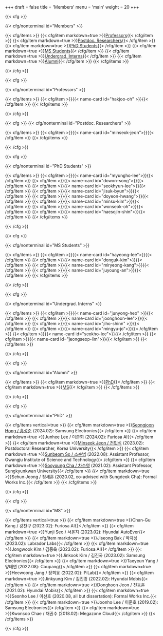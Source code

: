 +++
draft = false
title = 'Members'
menu = 'main'
weight = 20
+++

<!-- TOC: Members -->
{{< cfg >}}

{{< cfg/nonterminal id="Members" >}}

{{< cfg/items >}}
{{< cfg/item markdown=true >}}[Professors](#professors){{< /cfg/item >}}
{{< cfg/item markdown=true >}}[Postdoc. Researchers](#postdoc-researchers){{< /cfg/item >}}
{{< cfg/item markdown=true >}}[PhD Students](#phd-students){{< /cfg/item >}}
{{< cfg/item markdown=true >}}[MS Students](#ms-students){{< /cfg/item >}}
{{< cfg/item markdown=true >}}[Undergrad. Interns](#undergrad-interns){{< /cfg/item >}}
{{< cfg/item markdown=true >}}[Alumni](#alumni){{< /cfg/item >}}
{{< /cfg/items >}}

{{< /cfg >}}

<!-- Professors -->
{{< cfg >}}

{{< cfg/nonterminal id="Professors" >}}

{{< cfg/items >}}
{{< cfg/item >}}{{< name-card id="hakjoo-oh" >}}{{< /cfg/item >}}
{{< /cfg/items >}}

{{< /cfg >}}

<!-- Postdoc. -->
{{< cfg >}}
{{< cfg/nonterminal id="Postdoc. Researchers" >}}

{{< cfg/items >}}
{{< cfg/item >}}{{< name-card id="minseok-jeon">}}{{< /cfg/item >}}
{{< /cfg/items >}}

{{< /cfg >}}

<!-- PhD Stud. -->
{{< cfg >}}

{{< cfg/nonterminal id="PhD Students" >}}

{{< cfg/items >}}
{{< cfg/item >}}{{< name-card id="myungho-lee">}}{{< /cfg/item >}}
{{< cfg/item >}}{{< name-card id="dowon-song">}}{{< /cfg/item >}}
{{< cfg/item >}}{{< name-card id="seokhyun-lee">}}{{< /cfg/item >}}
{{< cfg/item >}}{{< name-card id="jisuk-byun">}}{{< /cfg/item >}}
{{< cfg/item >}}{{< name-card id="doyeon-hwang">}}{{< /cfg/item >}}
{{< cfg/item >}}{{< name-card id="minsu-kim">}}{{< /cfg/item >}}
{{< cfg/item >}}{{< name-card id="wonseok-oh">}}{{< /cfg/item >}}
{{< cfg/item >}}{{< name-card id="haesojin-shin">}}{{< /cfg/item >}}
{{< /cfg/items >}}

{{< /cfg >}}

<!-- MS Stud. -->
{{< cfg >}}

{{< cfg/nonterminal id="MS Students" >}}

{{< cfg/items >}}
{{< cfg/item >}}{{< name-card id="hayeong-lee">}}{{< /cfg/item >}}
{{< cfg/item >}}{{< name-card id="donguk-kim">}}{{< /cfg/item >}}
{{< cfg/item >}}{{< name-card id="miryeong-kang">}}{{< /cfg/item >}}
{{< cfg/item >}}{{< name-card id="juyoung-an">}}{{< /cfg/item >}}
{{< /cfg/items >}}

{{< /cfg >}}

<!-- Undergrad. Interns -->
{{< cfg >}}

{{< cfg/nonterminal id="Undergrad. Interns" >}}

{{< cfg/items >}}
{{< cfg/item >}}{{< name-card id="junyong-heo" >}}{{< /cfg/item >}}
{{< cfg/item >}}{{< name-card id="joonghoon-lee">}}{{< /cfg/item >}}
{{< cfg/item >}}{{< name-card id="jiho-shinn" >}}{{< /cfg/item >}}
{{< cfg/item >}}{{< name-card id="mingyu-jo">}}{{< /cfg/item >}}
{{< cfg/item >}}{{< name-card id="seokho-lee">}}{{< /cfg/item >}}
{{< cfg/item >}}{{< name-card id="jeongseop-lim">}}{{< /cfg/item >}}
{{< /cfg/items >}}

{{< /cfg >}}

<!-- Alumni -->
{{< cfg >}}

{{< cfg/nonterminal id="Alumni" >}}

{{< cfg/items >}}
{{< cfg/item markdown=true >}}[PhD](#phd){{< /cfg/item >}}
{{< cfg/item markdown=true >}}[MS](#ms){{< /cfg/item >}}
{{< /cfg/items >}}

{{< /cfg >}}

<!-- PhD -->
{{< cfg >}}

{{< cfg/nonterminal id="PhD" >}}

{{< cfg/items vertical=true >}}
{{< cfg/item markdown=true >}}[Seongjoon Hong / 홍성준](https://seongjoonh.github.io/) (2024.02): Samsung Electronics{{< /cfg/item >}}
{{< cfg/item markdown=true >}}Junhee Lee / 이준희 (2024.02): Furiosa AI{{< /cfg/item >}}
{{< cfg/item markdown=true >}}[Minseok Jeon / 전민석](https://minseokjgit.github.io/) (2023.02): Postdoctoral Researcher, Korea University{{< /cfg/item >}}
{{< cfg/item markdown=true >}}[Sunbeom So / 소순범](https://gist-pal.github.io) (2022.08): Assistant Professor, Gwangju Institute of Science and Technology{{< /cfg/item >}}
{{< cfg/item markdown=true >}}[Sooyoung Cha / 차수영](https://sites.google.com/view/sooyoungcha/) (2021.02): Assistant Professor, Sungkyunkwan University{{< /cfg/item >}}
{{< cfg/item markdown=true >}}Sehun Jeong / 정세훈 (2020.02, co-advised with Sungdeok Cha): Formal Works Inc.{{< /cfg/item >}}
{{< /cfg/items >}}

{{< /cfg >}}

<!-- MS -->
{{< cfg >}}

{{< cfg/nonterminal id="MS" >}}

{{< cfg/items vertical=true >}}
{{< cfg/item markdown=true >}}Chan-Gu Kang / 강찬구 (2023.02): Furiosa AI{{< /cfg/item >}}
{{< cfg/item markdown=true >}}Yunji Seo / 서윤지 (2023.02): Hyundai AutoEver{{< /cfg/item >}}
{{< cfg/item markdown=true >}}Jiseong Bak / 박지성 (2023.02): Labrador Labs{{< /cfg/item >}}
{{< cfg/item markdown=true >}}Jongwook Kim / 김종욱 (2023.02): Furiosa AI{{< /cfg/item >}}
{{< cfg/item markdown=true >}}Jinkook Kim / 김진국 (2023.02): Samsung Electronics{{< /cfg/item >}}
{{< cfg/item markdown=true >}}Taeyeun Yang / 양태연 (2022.08): Coupang{{< /cfg/item >}}
{{< cfg/item markdown=true >}}Heewoong Jang / 장희웅 (2022.02): PiLab{{< /cfg/item >}}
{{< cfg/item markdown=true >}}Jinkyung Kim / 김진경 (2022.02): Hyundai Mobis{{< /cfg/item >}}
{{< cfg/item markdown=true >}}Donghoon Jeon / 전동훈 (2021.02): Hyundai Mobis{{< /cfg/item >}}
{{< cfg/item markdown=true >}}Seonho Lee / 이선호 (2020.08, all but dissertation): Formal Works Inc.{{< /cfg/item >}}
{{< cfg/item markdown=true >}}Joonho Lee / 이준호 (2019.02): Samsung Electronics{{< /cfg/item >}}
{{< cfg/item markdown=true >}}Kwonsoo Chae / 채권수 (2018.02): Megazone Cloud{{< /cfg/item >}}
{{< /cfg/items >}}

{{< /cfg >}}

